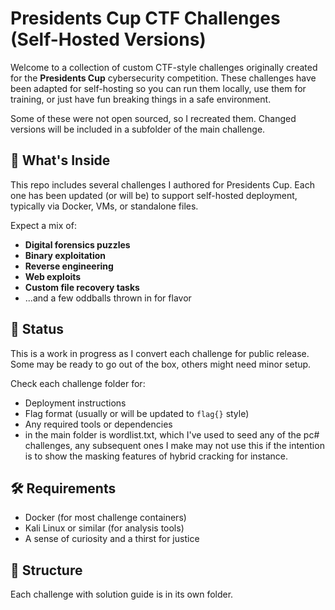 # Presidents Cup CTF Challenges (Self-Hosted Versions)

Welcome to a collection of custom CTF-style challenges originally created for the **Presidents Cup** cybersecurity competition. These challenges have been adapted for self-hosting so you can run them locally, use them for training, or just have fun breaking things in a safe environment.


Some of these were not open sourced, so I recreated them.  Changed versions will be included in a subfolder of the main challenge.


## 🧠 What's Inside

This repo includes several challenges I authored for Presidents Cup. Each one has been updated (or will be) to support self-hosted deployment, typically via Docker, VMs, or standalone files.

Expect a mix of:
- **Digital forensics puzzles**
- **Binary exploitation**
- **Reverse engineering**
- **Web exploits**
- **Custom file recovery tasks**
- ...and a few oddballs thrown in for flavor

## 🚧 Status

This is a work in progress as I convert each challenge for public release. Some may be ready to go out of the box, others might need minor setup.

Check each challenge folder for:
- Deployment instructions
- Flag format (usually or will be updated to `flag{}` style)
- Any required tools or dependencies
- in the main folder is wordlist.txt, which I've used to seed any of the pc# challenges, any subsequent ones I make may not use this if the intention is to show the masking features of hybrid cracking for instance.

## 🛠️ Requirements

- Docker (for most challenge containers)
- Kali Linux or similar (for analysis tools)
- A sense of curiosity and a thirst for justice

## 📁 Structure

Each challenge with solution guide is in its own folder.
